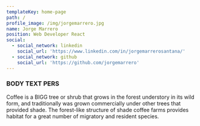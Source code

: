 ```yaml
---
templateKey: home-page
path: /
profile_image: /img/jorgemarrero.jpg
name: Jorge Marrero
position: Web Developer React
social:
  - social_network: linkedin
    social_url: 'https://www.linkedin.com/in/jorgemarrerosantana/'
  - social_network: github
    social_url: 'https://github.com/jorgemarrero'
---
```


### BODY TEXT PERS

Coffee is a BIGG tree or shrub that grows in the forest understory in its wild form, and traditionally was grown commercially under other trees that provided shade. The forest-like structure of shade coffee farms provides habitat for a great number of migratory and resident species.
